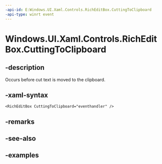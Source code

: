 ```yaml
---
-api-id: E:Windows.UI.Xaml.Controls.RichEditBox.CuttingToClipboard
-api-type: winrt event
---
```


<!-- Event syntax.
public event TypedEventHandler CuttingToClipboard<RichEditBox, TextControlCuttingToClipboardEventArgs>
-->

# Windows.UI.Xaml.Controls.RichEditBox.CuttingToClipboard

## -description

Occurs before cut text is moved to the clipboard.



## -xaml-syntax

```xaml
<RichEditBox CuttingToClipboard="eventhandler" />
```

## -remarks

## -see-also

## -examples

